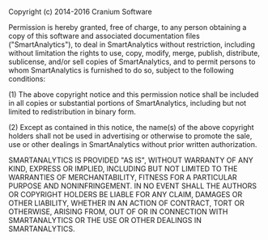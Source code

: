 Copyright (c) 2014-2016 Cranium Software

Permission is hereby granted, free of charge, to any person obtaining a copy of this software and
associated documentation files ("SmartAnalytics"), to deal in SmartAnalytics without restriction,
including without limitation the rights to use, copy, modify, merge, publish, distribute,
sublicense, and/or sell copies of SmartAnalytics, and to permit persons to whom SmartAnalytics is
furnished to do so, subject to the following conditions:

(1) The above copyright notice and this permission notice shall be included in all copies or
    substantial portions of SmartAnalytics, including but not limited to redistribution in binary
    form.

(2) Except as contained in this notice, the name(s) of the above copyright holders shall not be
    used in advertising or otherwise to promote the sale, use or other dealings in SmartAnalytics
    without prior written authorization.

SMARTANALYTICS IS PROVIDED "AS IS", WITHOUT WARRANTY OF ANY KIND, EXPRESS OR IMPLIED, INCLUDING
BUT NOT LIMITED TO THE WARRANTIES OF MERCHANTABILITY, FITNESS FOR A PARTICULAR PURPOSE AND
NONINFRINGEMENT. IN NO EVENT SHALL THE AUTHORS OR COPYRIGHT HOLDERS BE LIABLE FOR ANY CLAIM,
DAMAGES OR OTHER LIABILITY, WHETHER IN AN ACTION OF CONTRACT, TORT OR OTHERWISE, ARISING FROM, OUT
OF OR IN CONNECTION WITH SMARTANALYTICS OR THE USE OR OTHER DEALINGS IN SMARTANALYTICS.
